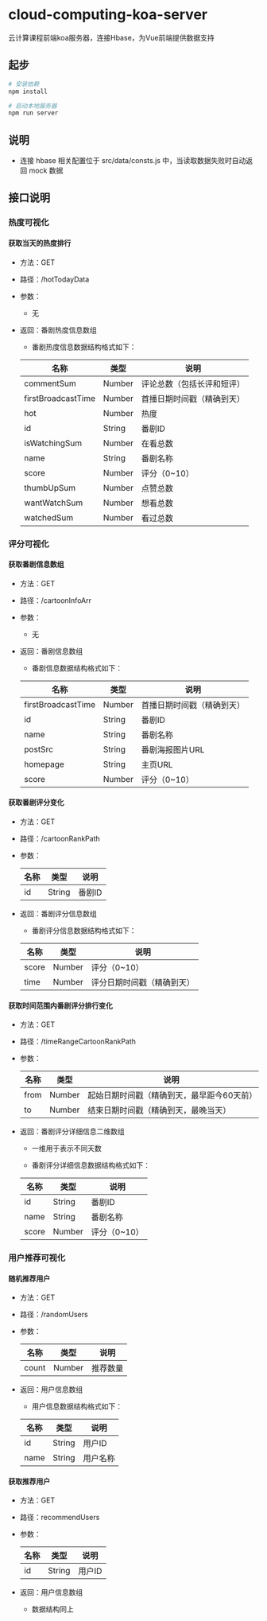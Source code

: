 # cloud-computing-koa-server
云计算课程前端koa服务器，连接Hbase，为Vue前端提供数据支持

## 起步

~~~bash
# 安装依赖
npm install

# 启动本地服务器
npm run server
~~~

## 说明

* 连接 hbase 相关配置位于 src/data/consts.js 中，当读取数据失败时自动返回 mock 数据

## 接口说明

### 热度可视化

#### 获取当天的热度排行

* 方法：GET

* 路径：/hotTodayData

* 参数：

	* 无

* 返回：番剧热度信息数组

	* 番剧热度信息数据结构格式如下：

    |名称|类型|说明|
    |--|--|--|
    |commentSum|Number|评论总数（包括长评和短评）|
    |firstBroadcastTime|Number|首播日期时间戳（精确到天）|
    |hot|Number|热度|
    |id|String|番剧ID|
    |isWatchingSum|Number|在看总数|
    |name|String|番剧名称|
    |score|Number|评分（0~10）|
    |thumbUpSum|Number|点赞总数|
    |wantWatchSum|Number|想看总数|
    |watchedSum|Number|看过总数|

### 评分可视化

#### 获取番剧信息数组

* 方法：GET

* 路径：/cartoonInfoArr

* 参数：

	* 无

* 返回：番剧信息数组

	* 番剧信息数据结构格式如下：

    |名称|类型|说明|
    |--|--|--|
    |firstBroadcastTime|Number|首播日期时间戳（精确到天）|
    |id|String|番剧ID|
    |name|String|番剧名称|
    |postSrc|String|番剧海报图片URL|
    |homepage|String|主页URL|
    |score|Number|评分（0~10）|

#### 获取番剧评分变化

* 方法：GET

* 路径：/cartoonRankPath

* 参数：

    |名称|类型|说明|
    |--|--|--|
    |id|String|番剧ID|

* 返回：番剧评分信息数组

	* 番剧评分信息数据结构格式如下：
    
    |名称|类型|说明|
    |--|--|--|
    |score|Number|评分（0~10）|
    |time|Number|评分日期时间戳（精确到天）|

#### 获取时间范围内番剧评分排行变化

* 方法：GET

* 路径：/timeRangeCartoonRankPath

* 参数：

    |名称|类型|说明|
    |--|--|--|
    |from|Number|起始日期时间戳（精确到天，最早距今60天前）|
    |to|Number|结束日期时间戳（精确到天，最晚当天）|

* 返回：番剧评分详细信息二维数组

	* 一维用于表示不同天数

	* 番剧评分详细信息数据结构格式如下：
    
    |名称|类型|说明|
    |--|--|--|
    |id|String|番剧ID|
    |name|String|番剧名称|
    |score|Number|评分（0~10）|

### 用户推荐可视化

#### 随机推荐用户

* 方法：GET

* 路径：/randomUsers

* 参数：

    |名称|类型|说明|
    |--|--|--|
    |count|Number|推荐数量|

* 返回：用户信息数组

	* 用户信息数据结构格式如下：

    |名称|类型|说明|
    |--|--|--|
    |id|String|用户ID|
    |name|String|用户名称|

#### 获取推荐用户

* 方法：GET

* 路径：recommendUsers

* 参数：

    |名称|类型|说明|
    |--|--|--|
    |id|String|用户ID|

* 返回：用户信息数组

	* 数据结构同上
